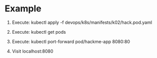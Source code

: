 # Example

1. Execute:
    kubectl apply -f devops/k8s/manifests/k02/hack.pod.yaml

1. Execute:
    kubectl get pods

2. Execute:
    kubectl port-forward pod/hackme-app 8080:80

3. Visit localhost:8080

